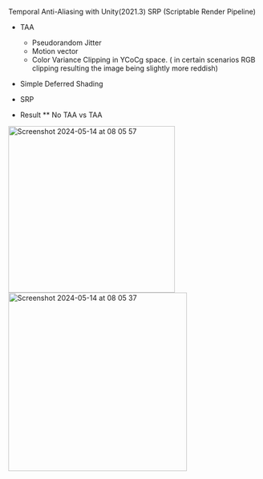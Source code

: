 Temporal Anti-Aliasing with Unity(2021.3) SRP (Scriptable Render Pipeline)

* TAA
  * Pseudorandom Jitter
  * Motion vector
  * Color Variance Clipping in YCoCg space. ( in certain scenarios RGB clipping resulting the image being slightly more reddish)
* Simple Deferred Shading
* SRP

* Result
** No TAA vs TAA
  
<img width="332" alt="Screenshot 2024-05-14 at 08 05 57" src="https://github.com/zhuzhanji/TAApipeline/assets/37281560/60b2b747-54d9-453f-822a-821c84a0bc34">

<img width="356" alt="Screenshot 2024-05-14 at 08 05 37" src="https://github.com/zhuzhanji/TAApipeline/assets/37281560/03ba7bf1-6c11-45b5-98ee-2feac3263c33">
